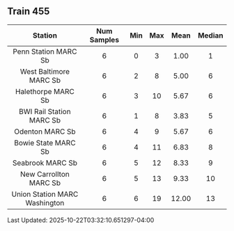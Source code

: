 ## Train 455

| Station | Num Samples | Min | Max | Mean | Median |
| :-----: | :---------: | :-: | :-: | :--: | :----: |
| Penn Station MARC Sb | 6 | 0 | 3 | 1.00 | 1 |
| West Baltimore MARC Sb | 6 | 2 | 8 | 5.00 | 6 |
| Halethorpe MARC Sb | 6 | 3 | 10 | 5.67 | 6 |
| BWI Rail Station MARC Sb | 6 | 1 | 8 | 3.83 | 5 |
| Odenton MARC Sb | 6 | 4 | 9 | 5.67 | 6 |
| Bowie State MARC Sb | 6 | 4 | 11 | 6.83 | 8 |
| Seabrook MARC Sb | 6 | 5 | 12 | 8.33 | 9 |
| New Carrollton MARC Sb | 6 | 5 | 13 | 9.33 | 10 |
| Union Station MARC Washington | 6 | 6 | 19 | 12.00 | 13 |


Last Updated: 2025-10-22T03:32:10.651297-04:00